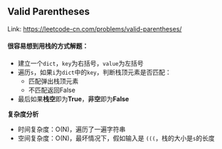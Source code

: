 ## Valid Parentheses

Link: https://leetcode-cn.com/problems/valid-parentheses/

#### 很容易想到用栈的方式解题：

- 建立一个`dict`，`key`为右括号，`value`为左括号
- 遍历`s`，如果`i`为`dict`中的`key`，判断栈顶元素是否匹配：
  - 匹配弹出栈顶元素
  - 不匹配返回False
- 最后如果**栈空**即为**True**，**非空**即为**False**

**复杂度分析**

- 时间复杂度：O(N)，遍历了一遍字符串
- 空间复杂度：O(N)，最坏情况下，假如输入是 `(((`，栈的大小是`s`的长度
